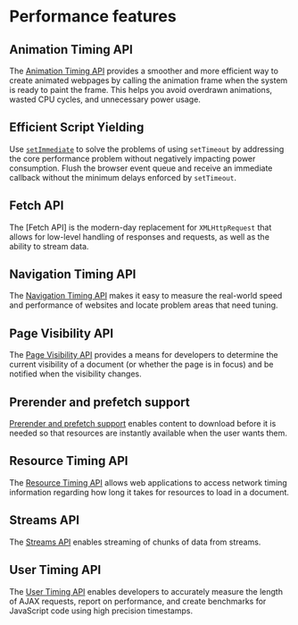 # Performance features

## Animation Timing API

The [Animation Timing API](./animation-Timing-API) provides a smoother and more efficient way to create animated webpages by calling the animation frame when the system is ready to paint the frame. This helps you avoid overdrawn animations, wasted CPU cycles, and unnecessary power usage.

## Efficient Script Yielding

Use [`setImmediate`](./efficient-script-yielding) to solve the problems of using `setTimeout` by addressing the core performance problem without negatively impacting power consumption. Flush the browser event queue and receive an immediate callback without the minimum delays enforced by `setTimeout`.

## Fetch API

The [Fetch API] is the modern-day replacement for `XMLHttpRequest` that allows for low-level handling of responses and requests, as well as the ability to stream data.

## Navigation Timing API

The [Navigation Timing API](./navigation-Timing-API) makes it easy to measure the real-world speed and performance of websites and locate problem areas that need tuning.

## Page Visibility API

The [Page Visibility API](./page-Visibility-API) provides a means for developers to determine the current visibility of a document (or whether the page is in focus) and be notified when the visibility changes.

## Prerender and prefetch support

[Prerender and prefetch support](./prerender-and-prefetch-support) enables content to download before it is needed so that resources are instantly available when the user wants them.

## Resource Timing API

The [Resource Timing API](./resource-Timing-API) allows web applications to access network timing information regarding how long it takes for resources to load in a document.

## Streams API

The [Streams API](./streams-API) enables streaming of chunks of data from streams.

## User Timing API

The [User Timing API](./user-Timing-API) enables developers to accurately measure the length of AJAX requests, report on performance, and create benchmarks for JavaScript code using high precision timestamps.
